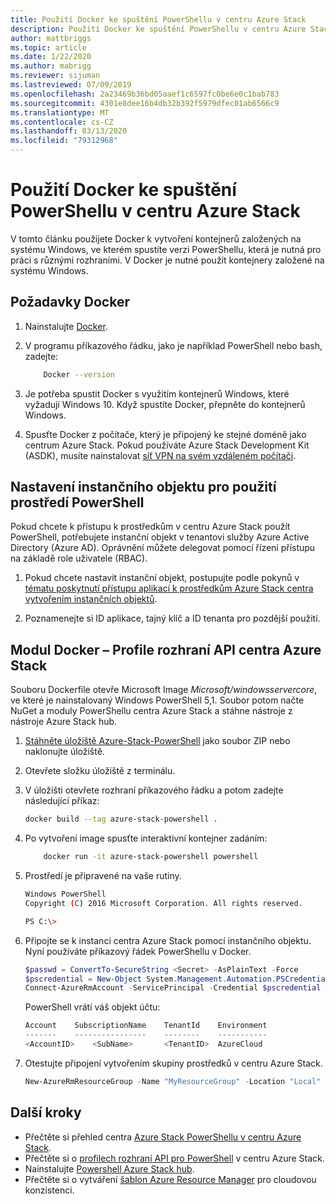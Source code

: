 ```yaml
---
title: Použití Docker ke spuštění PowerShellu v centru Azure Stack
description: Použití Docker ke spuštění PowerShellu v centru Azure Stack
author: mattbriggs
ms.topic: article
ms.date: 1/22/2020
ms.author: mabrigg
ms.reviewer: sijuman
ms.lastreviewed: 07/09/2019
ms.openlocfilehash: 2a23469b36bd05aaef1c6597fc0be6e0c1bab783
ms.sourcegitcommit: 4301e8dee16b4db32b392f5979dfec01ab6566c9
ms.translationtype: MT
ms.contentlocale: cs-CZ
ms.lasthandoff: 03/13/2020
ms.locfileid: "79312968"
---
```

# <a name="use-docker-to-run-powershell-in-azure-stack-hub"></a>Použití Docker ke spuštění PowerShellu v centru Azure Stack

V tomto článku použijete Docker k vytvoření kontejnerů založených na systému Windows, ve kterém spustíte verzi PowerShellu, která je nutná pro práci s různými rozhraními. V Docker je nutné použít kontejnery založené na systému Windows.

## <a name="docker-prerequisites"></a>Požadavky Docker

1. Nainstalujte [Docker](https://docs.docker.com/install/).

1. V programu příkazového řádku, jako je například PowerShell nebo bash, zadejte:

    ```bash
        Docker --version
    ```

1. Je potřeba spustit Docker s využitím kontejnerů Windows, které vyžadují Windows 10. Když spustíte Docker, přepněte do kontejnerů Windows.

1. Spusťte Docker z počítače, který je připojený ke stejné doméně jako centrum Azure Stack. Pokud používáte Azure Stack Development Kit (ASDK), musíte nainstalovat [síť VPN na svém vzdáleném počítači](azure-stack-connect-azure-stack.md#connect-to-azure-stack-hub-with-vpn).

## <a name="set-up-a-service-principal-for-using-powershell"></a>Nastavení instančního objektu pro použití prostředí PowerShell

Pokud chcete k přístupu k prostředkům v centru Azure Stack použít PowerShell, potřebujete instanční objekt v tenantovi služby Azure Active Directory (Azure AD). Oprávnění můžete delegovat pomocí řízení přístupu na základě role uživatele (RBAC).

1. Pokud chcete nastavit instanční objekt, postupujte podle pokynů v [tématu poskytnutí přístupu aplikací k prostředkům Azure Stack centra vytvořením instančních objektů](azure-stack-create-service-principals.md).

2. Poznamenejte si ID aplikace, tajný klíč a ID tenanta pro pozdější použití.

## <a name="docker---azure-stack-hub-api-profiles-module"></a>Modul Docker – Profile rozhraní API centra Azure Stack

Souboru Dockerfile otevře Microsoft Image *Microsoft/windowsservercore*, ve které je nainstalovaný Windows PowerShell 5,1. Soubor potom načte NuGet a moduly PowerShellu centra Azure Stack a stáhne nástroje z nástroje Azure Stack hub.

1. [Stáhněte úložiště Azure-Stack-PowerShell](https://github.com/Azure-Samples/azure-stack-hub-powershell-in-docker.git) jako soubor ZIP nebo naklonujte úložiště.

2. Otevřete složku úložiště z terminálu.

3. V úložišti otevřete rozhraní příkazového řádku a potom zadejte následující příkaz:

    ```bash  
    docker build --tag azure-stack-powershell .
    ```

4. Po vytvoření image spusťte interaktivní kontejner zadáním:

    ```bash  
        docker run -it azure-stack-powershell powershell
    ```

5. Prostředí je připravené na vaše rutiny.

    ```bash
    Windows PowerShell
    Copyright (C) 2016 Microsoft Corporation. All rights reserved.

    PS C:\>
    ```

6. Připojte se k instanci centra Azure Stack pomocí instančního objektu. Nyní používáte příkazový řádek PowerShellu v Docker. 

    ```powershell
    $passwd = ConvertTo-SecureString <Secret> -AsPlainText -Force
    $pscredential = New-Object System.Management.Automation.PSCredential('<ApplicationID>', $passwd)
    Connect-AzureRmAccount -ServicePrincipal -Credential $pscredential -TenantId <TenantID>
    ```

   PowerShell vrátí váš objekt účtu:

    ```powershell  
    Account    SubscriptionName    TenantId    Environment
    -------    ----------------    --------    -----------
    <AccountID>    <SubName>       <TenantID>  AzureCloud
    ```

7. Otestujte připojení vytvořením skupiny prostředků v centru Azure Stack.

    ```powershell  
    New-AzureRmResourceGroup -Name "MyResourceGroup" -Location "Local"
    ```

## <a name="next-steps"></a>Další kroky

-  Přečtěte si přehled centra [Azure Stack PowerShellu v centru Azure Stack](azure-stack-powershell-overview.md).
- Přečtěte si o [profilech rozhraní API pro PowerShell](azure-stack-version-profiles.md) v centru Azure Stack.
- Nainstalujte [Powershell Azure Stack hub](../operator/azure-stack-powershell-install.md).
- Přečtěte si o vytváření [šablon Azure Resource Manager](azure-stack-develop-templates.md) pro cloudovou konzistenci.
